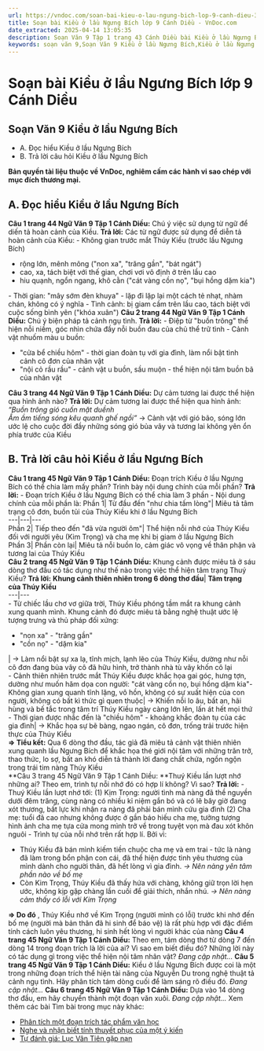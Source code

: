 ```yaml
---
url: https://vndoc.com/soan-bai-kieu-o-lau-ngung-bich-lop-9-canh-dieu-326021
title: Soạn bài Kiều ở lầu Ngưng Bích lớp 9 Cánh Diều - VnDoc.com
date_extracted: 2025-04-14 13:05:35
description: Soạn Văn 9 Tập 1 trang 43 Cánh Diều bài Kiều ở lầu Ngưng Bích gồm phần trả lời chi tiết, đầy đủ, bám sát các câu hỏi, yêu cầu trong SGK (chỉ có trên VnDoc). Mời các bạn tham khảo.
keywords: soạn văn 9,Soạn Văn 9 Kiều ở lầu Ngưng Bích,Kiều ở lầu Ngưng Bích lớp 9,Soạn bài Kiều ở lầu Ngưng Bích Chi tiết,soạn văn 9 Tập 1 trang 43 Cánh Diều,Kiều ở lầu Ngưng Bích lớp 9 Cánh Diều,Kiều ở lầu Ngưng Bích trang 43 lớp 9,văn 9,ngữ văn 9,soạn văn 9 Cánh Diều,soạn văn 9 tập 1,giải văn 9,soạn ngữ văn 9,giải ngữ văn 9,giải sgk ngữ văn 9
---
```


# Soạn bài Kiều ở lầu Ngưng Bích lớp 9 Cánh Diều
## **Soạn Văn 9 Kiều ở lầu Ngưng Bích**
  * A. Đọc hiểu Kiều ở lầu Ngưng Bích
  * B. Trả lời câu hỏi Kiều ở lầu Ngưng Bích

**Bản quyền tài liệu thuộc về VnDoc, nghiêm cấm các hành vi sao chép với mục đích thương mại.**
## **A. Đọc hiểu Kiều ở lầu Ngưng Bích**
**Câu 1 trang 44 Ngữ Văn 9 Tập 1 Cánh Diều:** Chú ý việc sử dụng từ ngữ để diến tả hoàn cảnh của Kiều.
**Trả lời:**
Các từ ngữ được sử dụng để diễn tả hoàn cảnh của Kiều:
\- Không gian trước mắt Thúy Kiều \(trước lầu Ngưng Bích\)
  * rộng lớn, mênh mông \("non xa", "trăng gần", "bát ngát"\)
  * cao, xa, tách biệt với thế gian, chơi vơi vô định ở trên lầu cao
  * hiu quạnh, ngổn ngang, khô cằn \("cát vàng cồn nọ", "bụi hồng dặm kia"\)

\- Thời gian: "mây sớm đèn khuya" - lặp đi lặp lại một cách tẻ nhạt, nhàm chán, không có ý nghĩa
\- Tình cảnh: bị giam cầm trên lầu cao, tách biệt với cuộc sống bình yên \("khóa xuân"\)
**Câu 2 trang 44 Ngữ Văn 9 Tập 1 Cánh Diều:** Chú ý biện pháp tả cảnh ngụ tình.
**Trả lời:**
\- Điệp từ "buồn trông" thể hiện nỗi niềm, góc nhìn chứa đầy nỗi buồn đau của chủ thể trữ tình
\- Cảnh vật nhuốm màu u buồn:
  * "cửa bể chiều hôm" - thời gian đoàn tụ với gia đình, làm nổi bật tình cảnh cô đơn của nhân vật
  * "nội cỏ rầu rầu" - cảnh vật u buồn, sầu muộn - thể hiện nội tâm buồn bã của nhân vật

**Câu 3 trang 44 Ngữ Văn 9 Tập 1 Cánh Diều:** Dự cảm tương lai được thể hiện qua hình ảnh nào?
**Trả lời:**
Dự cảm tương lai được thể hiện qua hình ảnh:
_“Buồn trông gió cuốn mặt duềnh_  
 _Ầm ầm tiếng sóng kêu quanh ghế ngồi”_
→ Cảnh vật với gió bão, sóng lớn ước lệ cho cuộc đời đầy những sóng gió bủa vây và tương lai không yên ổn phía trước của Kiều
## **B. Trả lời câu hỏi Kiều ở lầu Ngưng Bích**
**Câu 1 trang 45 Ngữ Văn 9 Tập 1 Cánh Diều:** Đoạn trích Kiều ở lầu Ngưng Bích có thể chia làm mấy phần? Trình bày nội dung chính của mỗi phần?
**Trả lời:**
\- Đoạn trích Kiều ở lầu Ngưng Bích có thể chia làm 3 phần
\- Nội dung chính của mỗi phần là:
Phần 1| Từ đầu đến "như chia tấm lòng"| Miêu tả tâm trạng cô đơn, buồn tủi của Thúy Kiều khi ở lầu Ngưng Bích  
---|---|---  
Phần 2| Tiếp theo đến "đã vừa người ôm"| Thể hiện nỗi nhớ của Thúy Kiều đối với người yêu \(Kim Trọng\) và cha mẹ khi bị giam ở lầu Ngưng Bích  
Phần 3| Phần còn lại| Miêu tả nỗi buồn lo, cảm giác vô vọng về thân phận và tương lai của Thúy Kiều  
**Câu 2 trang 45 Ngữ Văn 9 Tập 1 Cánh Diều:** Khung cảnh được miêu tả ở sáu dòng thơ đầu có tác dụng như thế nào trong việc thể hiện tâm trạng Thuý Kiều?
**Trả lời:**
**Khung cảnh thiên nhiên trong 6 dòng thơ đầu**| **Tâm trạng của Thúy Kiều**  
---|---  
\- Từ chiếc lầu chơ vơ giữa trời, Thúy Kiều phóng tầm mắt ra khung cảnh xung quanh mình. Khung cảnh đó được miêu tả bằng nghệ thuật ước lệ tượng trưng và thủ pháp đối xứng:
  * "non xa" - "trăng gần"
  * "cồn nọ" - "dặm kia"

| → Làm nổi bật sự xa lạ, tĩnh mịch, lạnh lẽo của Thúy Kiều, dường như nỗi cô đơn đang bủa vây cô đã hữu hình, trở thành nhà tù vây khốn cô lại  
\- Cảnh thiên nhiên trước mắt Thúy Kiều được khắc họa gai góc, hưng tợn, dường như muốn hăm dọa con người: "cát vàng cồn nọ, bụi hồng dặm kia"\- Không gian xung quanh tĩnh lặng, vô hồn, không có sự xuất hiện của con người, không có bất kì thức gì quen thuộc| → Khiến nỗi lo âu, bất an, hãi hùng và bế tắc trong tâm trí Thúy Kiều ngày càng lớn lên, lấn át hết mọi thứ  
\- Thời gian được nhắc đến là "chiều hôm" - khoảng khắc đoàn tụ của các gia đình| → Khắc họa sự bẽ bàng, ngao ngán, cô đơn, trống trải trước hiện thực của Thúy Kiều  
**⇒ Tiểu kết:** Qua 6 dòng thơ đầu, tác giả đã miêu tả cảnh vật thiên nhiên xung quanh lầu Ngưng Bích để khắc họa thé giới nội tâm với những trăn trở, thao thức, lo sợ, bất an khó diễn tả thành lời đang chất chứa, ngồn ngộn trong trái tim nàng Thúy Kiều  
**Câu 3 trang 45 Ngữ Văn 9 Tập 1 Cánh Diều: **Thuý Kiều lần lượt nhớ những ai? Theo em, trình tự nỗi nhớ đó có hợp lí không? Vì sao?
**Trả lời:**
\- Thuý Kiều lần lượt nhớ tới:
\(1\) Kịm Trọng: người tình mà nàng đã thề nguyền dưới đêm trăng, cùng nàng có nhiều kỉ niệm gắn bó và có lẽ bây giờ đang xót thương, bất lực khi nhận ra nàng đã phải bán mình cứu gia đình
\(2\) Cha mẹ: tuổi đã cao nhưng không được ở gần báo hiếu cha mẹ, tưởng tượng hình ảnh cha mẹ tựa cửa mong mình trở về trong tuyệt vọn mà đau xót khôn nguôi
\- Trình tự của nỗi nhớ trên rất hợp lí. Bởi vì:
  * Thúy Kiều đã bán mình kiếm tiền chuộc cha mẹ và em trai - tức là nàng đã làm trong bổn phận con cái, đã thể hiện được tình yêu thương của mình dành cho người thân, đã hết lòng vì gia đình. _→ Nên nàng yên tâm phần nào về bố mẹ_
  * Còn Kim Trọng, Thúy Kiều đã thấy hứa với chàng, không giữ trọn lời hẹn ước, không kịp gặp chàng lần cuối để giải thích, nhắn nhú. _→ Nên nàng cảm thấy có lỗi với Kim Trọng_

**⇒ Do đó** , Thúy Kiều nhớ về Kim Trọng \(người mình có lỗi\) trước khi nhớ đến bố mẹ \(người mà bản thân đã hi sinh để báo vệ\) là rất phù hợp với đặc điểm tính cách luôn yêu thương, hi sinh hết lòng vì người khác của nàng
**Câu 4 trang 45 Ngữ Văn 9 Tập 1 Cánh Diều:** Theo em, tám dòng thơ từ dòng 7 đến dòng 14 trong đoạn trích là lời của ai? Vì sao em biết điều đó? Những lời này có tác dụng gì trong việc thể hiện nội tâm nhân vật?
_Đang cập nhật..._
**Câu 5 trang 45 Ngữ Văn 9 Tập 1 Cánh Diều:** Kiều ở lầu Ngưng Bích được coi là một trong những đoạn trích thể hiện tài năng của Nguyễn Du trong nghệ thuật tả cảnh ngụ tình. Hãy phân tích tám dòng cuối để làm sáng rõ điều đó.
_Đang cập nhật..._
**Câu 6 trang 45 Ngữ Văn 9 Tập 1 Cánh Diều:** Dựa vào 14 dòng thơ đầu, em hãy chuyển thành một đoạn văn xuôi.
_Đang cập nhật..._
Xem thêm các bài Tìm bài trong mục này khác:
  * [Phân tích một đoạn trích tác phẩm văn học](</soan-bai-phan-tich-mot-doan-trich-tac-pham-van-hoc-lop-9-canh-dieu-326024>)
  * [Nghe và nhận biết tính thuyết phục của một ý kiến](</soan-bai-nghe-va-nhan-biet-tinh-thuyet-phuc-cua-mot-y-kien-trang-48-lop-9-canh-dieu-326027>)
  * [Tự đánh giá: Lục Vân Tiên gặp nạn](</soan-bai-tu-danh-gia-luc-van-tien-gap-nan-lop-9-canh-dieu-326163>)

